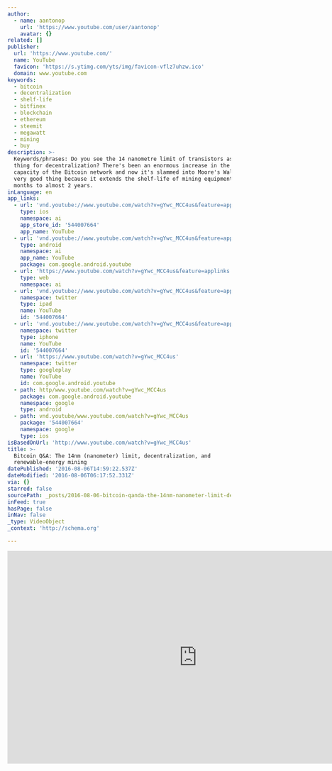 ```yaml
---
author:
  - name: aantonop
    url: 'https://www.youtube.com/user/aantonop'
    avatar: {}
related: []
publisher:
  url: 'https://www.youtube.com/'
  name: YouTube
  favicon: 'https://s.ytimg.com/yts/img/favicon-vflz7uhzw.ico'
  domain: www.youtube.com
keywords:
  - bitcoin
  - decentralization
  - shelf-life
  - bitfinex
  - blockchain
  - ethereum
  - steemit
  - megawatt
  - mining
  - buy
description: >-
  Keywords/phrases: Do you see the 14 nanometre limit of transistors as a good
  thing for decentralization? There's been an enormous increase in the hashing
  capacity of the Bitcoin network and now it's slammed into Moore's Wall. It's a
  very good thing because it extends the shelf-life of mining equipment from 2-3
  months to almost 2 years.
inLanguage: en
app_links:
  - url: 'vnd.youtube://www.youtube.com/watch?v=gYwc_MCC4us&feature=applinks'
    type: ios
    namespace: ai
    app_store_id: '544007664'
    app_name: YouTube
  - url: 'vnd.youtube://www.youtube.com/watch?v=gYwc_MCC4us&feature=applinks'
    type: android
    namespace: ai
    app_name: YouTube
    package: com.google.android.youtube
  - url: 'https://www.youtube.com/watch?v=gYwc_MCC4us&feature=applinks'
    type: web
    namespace: ai
  - url: 'vnd.youtube://www.youtube.com/watch?v=gYwc_MCC4us&feature=applinks'
    namespace: twitter
    type: ipad
    name: YouTube
    id: '544007664'
  - url: 'vnd.youtube://www.youtube.com/watch?v=gYwc_MCC4us&feature=applinks'
    namespace: twitter
    type: iphone
    name: YouTube
    id: '544007664'
  - url: 'https://www.youtube.com/watch?v=gYwc_MCC4us'
    namespace: twitter
    type: googleplay
    name: YouTube
    id: com.google.android.youtube
  - path: http/www.youtube.com/watch?v=gYwc_MCC4us
    package: com.google.android.youtube
    namespace: google
    type: android
  - path: vnd.youtube/www.youtube.com/watch?v=gYwc_MCC4us
    package: '544007664'
    namespace: google
    type: ios
isBasedOnUrl: 'http://www.youtube.com/watch?v=gYwc_MCC4us'
title: >-
  Bitcoin Q&A: The 14nm (nanometer) limit, decentralization, and
  renewable-energy mining
datePublished: '2016-08-06T14:59:22.537Z'
dateModified: '2016-08-06T06:17:52.331Z'
via: {}
starred: false
sourcePath: _posts/2016-08-06-bitcoin-qanda-the-14nm-nanometer-limit-decentralization-a.md
inFeed: true
hasPage: false
inNav: false
_type: VideoObject
_context: 'http://schema.org'

---
```

<iframe src="http://cdn.embedly.com/widgets/media.html?src=https%3A%2F%2Fwww.youtube.com%2Fembed%2FgYwc_MCC4us%3Ffeature%3Doembed&amp;url=http%3A%2F%2Fwww.youtube.com%2Fwatch%3Fv%3DgYwc_MCC4us&amp;image=https%3A%2F%2Fi.ytimg.com%2Fvi%2FgYwc_MCC4us%2Fhqdefault.jpg&amp;key=b7d04c9b404c499eba89ee7072e1c4f7&amp;type=text%2Fhtml&amp;schema=youtube" width="854" height="480" scrolling="no" frameborder="0" allowfullscreen="" style=""></iframe>